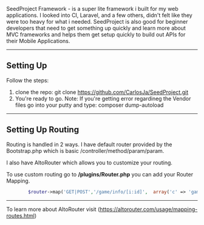 SeedProject Framework - is a super lite framework i built for my web applications. I looked into CI, Laravel, and a few others, didn't felt like they were too heavy for what i needed.  SeedProject is also good for beginner developers that need to get something up quickly and learn more about MVC frameworks and helps them get setup quickly to build out APIs for their Mobile Applications.

---

## Setting Up

Follow the steps:

1. clone the repo: git clone https://github.com/CarlosJa/SeedProject.git
2. You're ready to go.
   Note: If you're getting error regardineg the Vendor files  go into your putty and type:  composer dump-autoload

---

## Setting Up Routing

Routing is handled in 2 ways. I have default router provided by the Bootstrap.php which is basic /controller/method/param/param.

I also have AltoRouter which allows you to customize your routing.

To use custom routing go to **/plugins/Router.php**  you can add your Router Mapping.

```php
        $router->map('GET|POST','/game/info/[i:id]',  array('c' => 'games', 'a' => 'index'));
```
---

To learn more about AltoRouter visit (https://altorouter.com/usage/mapping-routes.html) 